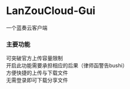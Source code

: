 # LanZouCloud-Gui
一个蓝奏云客户端

### 主要功能

 可突破官方上传容量限制  
开启此功能需要承担相应的后果（律师函警告bushi）  
方便快捷的上传与下载文件  
无需登录即可下载分享文件  
 
